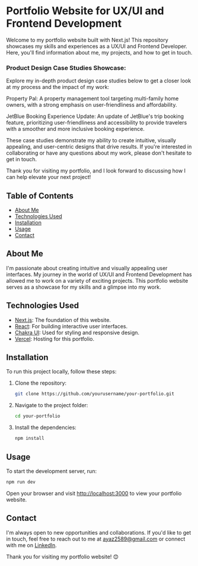 # Portfolio Website for UX/UI and Frontend Development

Welcome to my portfolio website built with Next.js! This repository showcases my skills and experiences as a UX/UI and Frontend Developer. Here, you'll find information about me, my projects, and how to get in touch.

### Product Design Case Studies Showcase:

Explore my in-depth product design case studies below to get a closer look at my process and the impact of my work:

Property Pal: A property management tool targeting multi-family home owners, with a strong emphasis on user-friendliness and affordability.

JetBlue Booking Experience Update: An update of JetBlue's trip booking feature, prioritizing user-friendliness and accessibility to provide travelers with a smoother and more inclusive booking experience.

These case studies demonstrate my ability to create intuitive, visually appealing, and user-centric designs that drive results. If you're interested in collaborating or have any questions about my work, please don't hesitate to get in touch.

Thank you for visiting my portfolio, and I look forward to discussing how I can help elevate your next project!

## Table of Contents

- [About Me](#about-me)
- [Technologies Used](#technologies-used)
- [Installation](#installation)
- [Usage](#usage)
- [Contact](#contact)

## About Me

I'm passionate about creating intuitive and visually appealing user interfaces. My journey in the world of UX/UI and Frontend Development has allowed me to work on a variety of exciting projects. This portfolio website serves as a showcase for my skills and a glimpse into my work.

## Technologies Used

- [Next.js](https://nextjs.org/): The foundation of this website.
- [React](https://reactjs.org/): For building interactive user interfaces.
- [Chakra UI](https://chakra-ui.com/): Used for styling and responsive design.
- [Vercel](https://vercel.com/): Hosting for this portfolio.

## Installation

To run this project locally, follow these steps:

1. Clone the repository:

   ```bash
   git clone https://github.com/yourusername/your-portfolio.git
   ```

2. Navigate to the project folder:

   ```bash
   cd your-portfolio
   ```

3. Install the dependencies:

   ```bash
   npm install
   ```

## Usage

To start the development server, run:

```bash
npm run dev
```

Open your browser and visit [http://localhost:3000](http://localhost:3000) to view your portfolio website.

## Contact

I'm always open to new opportunities and collaborations. If you'd like to get in touch, feel free to reach out to me at [ayaz2589@gmail.com](mailto:ayaz2589@gmail.com) or connect with me on [LinkedIn](https://www.linkedin.com/in/ayaz2589/).

Thank you for visiting my portfolio website! 😊
